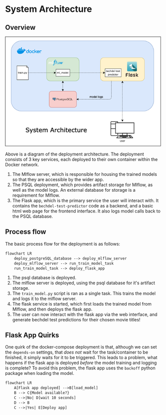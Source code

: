 # System Architecture

## Overview
![System Architecture](diagrams/system_diagram.png)

Above is a diagram of the deployment architecture. The deployment consists of 3 key services, each deployed to their own container within the Docker network.
1. The Mlflow server, which is responsible for housing the trained models so that they are accessible by the wider app.
2. The PSQL deployment, which provides artifact storage for Mlflow, as well as the model logs. An external database for storage is a requirement for Mlflow.
3. The Flask app, which is the primary service the user will interact with. It contains the `bechdel-test-predictor` code as a backend, and a basic html web page for the frontend interface. It also logs model calls back to the PSQL database.


## Process flow
The basic process flow for the deployment is as follows:

```mermaid
flowchart LR
    deploy_postgreSQL_database --> deploy_mlflow_server
    deploy_mlflow_server --> run_train_model_task
    run_train_model_task --> deploy_flask_app
```

1. The psql database is deployed.
2. The mlflow server is deployed, using the psql database for it's artifact storage.
2. The `train_model.py` script is ran as a single task. This trains the model and logs it to the mlflow server.
3. The flask service is started, which first loads the trained model from Mlflow, and then deploys the flask app.
4. The user can now interact with the flask app via the web interface, and generate bechdel test predictions for their chosen movie titles!


## Flask App Quirks
One quirk of the docker-compose deployment is that, although we can set the `depends-on` settings, that _does not_ wait for the task/container to be finished, it simply waits for it to be triggered. This leads to a problem, what happens if the flask app is deployed _before_ the model training and logging is complete? To avoid this problem, the flask app uses the `backoff` python package when loading the model.

```mermaid
flowchart LR
    A[Flask app deployed] -->B[load_model]
    B --> C{Model available?}
    C -->|No| D[wait 10 seconds]
    D --> B
    C -->|Yes| E[Deploy app]
```